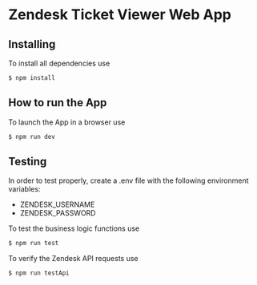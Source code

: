 # Zendesk Ticket Viewer Web App

## Installing

To install all dependencies use

```bash
$ npm install
```

## How to run the App

To launch the App in a browser use

```bash
$ npm run dev
```

## Testing

In order to test properly, create a .env file with the following environment variables:

- ZENDESK_USERNAME
- ZENDESK_PASSWORD

To test the business logic functions use

```bash
$ npm run test
```

To verify the Zendesk API requests use

```bash
$ npm run testApi
```
